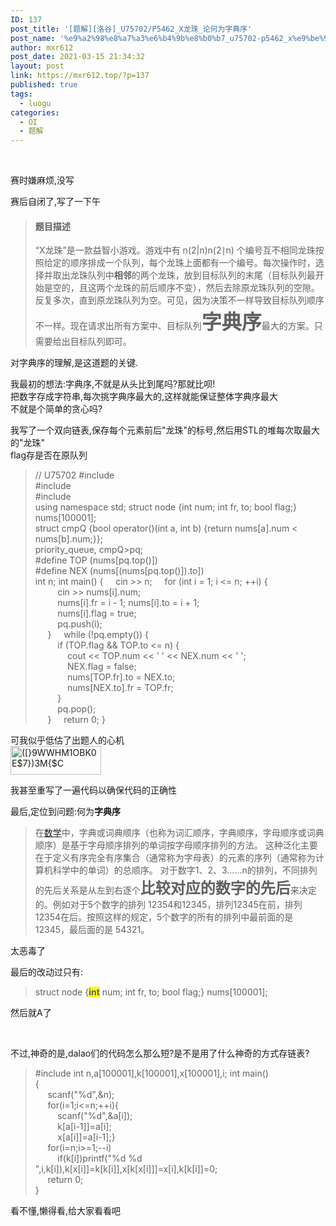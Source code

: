 ```yaml
---
ID: 137
post_title: '[题解][洛谷]_U75702/P5462_X龙珠_论何为字典序'
post_name: '%e9%a2%98%e8%a7%a3%e6%b4%9b%e8%b0%b7_u75702-p5462_x%e9%be%99%e7%8f%a0_%e8%ae%ba%e4%bd%95%e4%b8%ba%e5%ad%97%e5%85%b8%e5%ba%8f'
author: mxr612
post_date: 2021-03-15 21:34:32
layout: post
link: https://mxr612.top/?p=137
published: true
tags:
  - luogu
categories:
  - OI
  - 题解
---
```

&nbsp;</p>

赛时嫌麻烦,没写

赛后自闭了,写了一下午

<blockquote>
<h4>题目描述</h4>
&ldquo;X龙珠&rdquo;是一款益智小游戏。游戏中有 n(2|n)n(2∣n) 个编号互不相同龙珠按照给定的顺序排成一个队列，每个龙珠上面都有一个编号。每次操作时，选择并取出龙珠队列中<strong>相邻</strong>的两个龙珠，放到目标队列的末尾（目标队列最开始是空的，且这两个龙珠的前后顺序不变），然后去除原龙珠队列的空隙。反复多次，直到原龙珠队列为空。可见，因为决策不一样导致目标队列顺序不一样。现在请求出所有方案中、目标队列<strong><span style="font-size: xx-large;">字典序</span></strong>最大的方案。只需要给出目标队列即可。
</blockquote>

对字典序的理解,是这道题的关键.

我最初的想法:字典序,不就是从头比到尾吗?那就比呗!<br />把数字存成字符串,每次挑字典序最大的,这样就能保证整体字典序最大<br />不就是个简单的贪心吗?

我写了一个双向链表,保存每个元素前后"龙珠"的标号,然后用STL的堆每次取最大的"龙珠"<br />flag存是否在原队列

<blockquote>
// U75702
#include <iostream><br />
#include <vector><br />
#include <queue><br />
using namespace std;
struct node {int num; int fr, to; bool flag;} nums[100001];<br />
struct cmpQ {bool operator()(int a, int b) {return nums[a].num < nums[b].num;}};<br />
priority_queue<int, vector<int>, cmpQ>pq;<br />
#define TOP (nums[pq.top()])<br />
#define NEX (nums[(nums[pq.top()]).to])<br />
int n;
int main() {
&nbsp;&nbsp;&nbsp; cin >> n;
&nbsp;&nbsp;&nbsp; for (int i = 1; i <= n; ++i) {<br />&nbsp;&nbsp;&nbsp;&nbsp;&nbsp;&nbsp;&nbsp;&nbsp; cin >> nums[i].num;<br />&nbsp;&nbsp;&nbsp;&nbsp;&nbsp;&nbsp;&nbsp;&nbsp; nums[i].fr = i - 1; nums[i].to = i + 1;<br />&nbsp;&nbsp;&nbsp;&nbsp;&nbsp;&nbsp;&nbsp;&nbsp; nums[i].flag = true;<br />&nbsp;&nbsp;&nbsp;&nbsp;&nbsp;&nbsp;&nbsp;&nbsp; pq.push(i);<br />&nbsp;&nbsp;&nbsp;&nbsp; }
&nbsp;&nbsp;&nbsp; while (!pq.empty()) {<br />&nbsp;&nbsp;&nbsp;&nbsp;&nbsp;&nbsp;&nbsp;&nbsp; if (TOP.flag && TOP.to <= n) {<br />&nbsp;&nbsp;&nbsp;&nbsp;&nbsp;&nbsp;&nbsp;&nbsp;&nbsp;&nbsp;&nbsp;&nbsp; cout << TOP.num << ' ' << NEX.num << ' ';<br />&nbsp;&nbsp;&nbsp;&nbsp;&nbsp;&nbsp;&nbsp;&nbsp;&nbsp;&nbsp;&nbsp;&nbsp; NEX.flag = false;<br />&nbsp;&nbsp;&nbsp;&nbsp;&nbsp;&nbsp;&nbsp;&nbsp;&nbsp;&nbsp;&nbsp;&nbsp; nums[TOP.fr].to = NEX.to;<br />&nbsp;&nbsp;&nbsp;&nbsp;&nbsp;&nbsp;&nbsp;&nbsp;&nbsp;&nbsp;&nbsp;&nbsp; nums[NEX.to].fr = TOP.fr;<br />&nbsp;&nbsp;&nbsp;&nbsp;&nbsp;&nbsp;&nbsp;&nbsp; }<br />&nbsp;&nbsp;&nbsp;&nbsp;&nbsp;&nbsp;&nbsp;&nbsp; pq.pop();<br />&nbsp;&nbsp;&nbsp;&nbsp; }
&nbsp;&nbsp;&nbsp; return 0;
}
</blockquote>

可我似乎低估了出题人的心机<br /><a href="https://img2018.cnblogs.com/blog/1733432/201907/1733432-20190716141125864-1972566733.png"><img style="display: inline; background-image: none;" title="([}9WWHM1OBK0E$7})3M{$C" src="https://img2018.cnblogs.com/blog/1733432/201907/1733432-20190716141136010-1512067480.png" alt="([}9WWHM1OBK0E$7})3M{$C" width="145" height="46" border="0" /></a>

我甚至重写了一遍代码以确保代码的正确性

最后,定位到问题:何为<strong>字典序</strong>

<blockquote>
在<a href="https://baike.baidu.com/item/%E6%95%B0%E5%AD%A6/107037">数学</a>中，字典或词典顺序（也称为词汇顺序，字典顺序，字母顺序或词典顺序）是基于字母顺序排列的单词按字母顺序排列的方法。 这种泛化主要在于定义有序完全有序集合（通常称为字母表）的元素的序列（通常称为计算机科学中的单词）的总顺序。
对于数字1、2、3......n的排列，不同排列的先后关系是从左到右逐个<strong><span style="font-size: x-large;">比较对应的数字的先后</span></strong>来决定的。例如对于5个数字的排列 12354和12345，排列12345在前，排列12354在后。按照这样的规定，5个数字的所有的排列中最前面的是12345，最后面的是 54321。
</blockquote>

太恶毒了

最后的改动过只有:

<blockquote>
struct node {<strong><span style="background-color: #ffff00;">int</span></strong> num; int fr, to; bool flag;} nums[100001];
</blockquote>

然后就A了

&nbsp;

不过,神奇的是,dalao们的代码怎么那么短?是不是用了什么神奇的方式存链表?

<blockquote>
#include <cstdio>
int n,a[100001],k[100001],x[100001],i;
int main()<br />
{<br />&nbsp;&nbsp;&nbsp;&nbsp; scanf("%d",&n);<br />&nbsp;&nbsp;&nbsp;&nbsp; for(i=1;i<=n;++i){<br />&nbsp;&nbsp;&nbsp;&nbsp;&nbsp;&nbsp;&nbsp;&nbsp; scanf("%d",&a[i]);<br />&nbsp;&nbsp;&nbsp;&nbsp;&nbsp;&nbsp;&nbsp;&nbsp; k[a[i-1]]=a[i];<br />&nbsp;&nbsp;&nbsp;&nbsp;&nbsp;&nbsp;&nbsp;&nbsp; x[a[i]]=a[i-1];}<br />&nbsp;&nbsp;&nbsp;&nbsp; for(i=n;i>=1;--i)<br />&nbsp;&nbsp;&nbsp;&nbsp;&nbsp;&nbsp;&nbsp;&nbsp; if(k[i])printf("%d %d ",i,k[i]),k[x[i]]=k[k[i]],x[k[x[i]]]=x[i],k[k[i]]=0;<br />&nbsp;&nbsp;&nbsp;&nbsp; return 0;<br />
}
</blockquote>

看不懂,懒得看,给大家看看吧